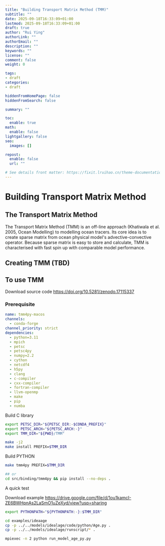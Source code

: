 ```yaml
---
title: "Building Transport Matrix Method (TMM)"
subtitle: ""
date: 2025-09-18T16:33:09+01:00
lastmod: 2025-09-18T16:33:09+01:00
draft: true
author: "Rui Ying"
authorLink: ""
authorEmail: ""
description: ""
keywords: ""
license: ""
comment: false
weight: 0

tags:
- draft
categories:
- draft

hiddenFromHomePage: false
hiddenFromSearch: false

summary: ""

toc:
  enable: true
math:
  enable: false
lightgallery: false
seo:
  images: []

repost:
  enable: false
  url: ""

# See details front matter: https://fixit.lruihao.cn/theme-documentation-content/#front-matter
---
```


# Building Transport Matrix Method 

## The Transport Matrix Method
The Transport Matrix Method (TMM) is an off-line approach (Khatiwala et al. 2005, Ocean Modelling) to modelling ocean tracers. Its core idea is to create sparse matrix from ocean physical model's advective-convective operator. Because sparse matrix is easy to store and calculate, TMM is characterised with fast spin up with comparable model performance.


## Creating TMM (TBD)


## To use TMM 
Download source code 
https://doi.org/10.5281/zenodo.17115337


### Prerequisite

```yaml
name: tmm4py-macos
channels:
  - conda-forge
channel_priority: strict
dependencies:
  - python=3.11
  - mpich
  - petsc
  - petsc4py
  - numpy=2.2
  - cython
  - netcdf4
  - h5py
  - clang
  - c-compiler
  - cxx-compiler
  - fortran-compiler
  - llvm-openmp
  - make
  - pip
  - numba
```



Build C library

```bash
export PETSC_DIR="${PETSC_DIR:-$CONDA_PREFIX}"
export PETSC_ARCH="${PETSC_ARCH:-}"
export TMM_DIR="${PWD}/TMM"

make -j2
make install PREFIX=$TMM_DIR
```


Build PYTHON

```bash
make tmm4py PREFIX=$TMM_DIR

## or
cd src/binding/tmm4py && pip install --no-deps .
```

A quick test

Download example
https://drive.google.com/file/d/1ou1kamcI-ZE6BWHpnAs2LaSmO1uZeXyd/view?usp=sharing
 
 
```bash
export PYTHONPATH="${PYTHONPATH:-}:$TMM_DIR"

cd examples/ideaage
cp -p ../../models/idealage/code/python/Age.py .
cp -p ../../models/idealage/runscript/* .

mpiexec -n 2 python run_model_age_py.py
```
